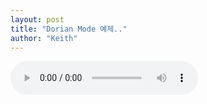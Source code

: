 ```yaml
---
layout: post
title: "Dorian Mode 예제.."
author: "Keith"
---
```


<audio src="/assets/images/0821f8764f0030455ff1322b275d90db.mp3" controls preload></audio>



